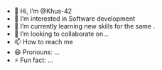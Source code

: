 - 👋 Hi, I’m @Khus-42
- 👀 I’m interested in Software development
- 🌱 I’m currently learning new skills for the same .
- 💞️ I’m looking to collaborate on...
- 📫 How to reach me
- 😄 Pronouns: ...
- ⚡ Fun fact: ...

<!---
Khus-42/Khus-42 is a ✨ special ✨ repository because its `README.md` (this file) appears on your GitHub profile.
You can click the Preview link to take a look at your changes.
--->
